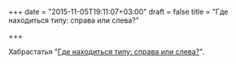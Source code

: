+++
date = "2015-11-05T19:11:07+03:00"
draft = false
title = "Где находиться типу: справа или слева?"

+++

<p>Хабрастатья &quot;<a href="http://habrahabr.ru/post/270081/">Где находиться типу: справа или слева?</a>&quot;.</p>

